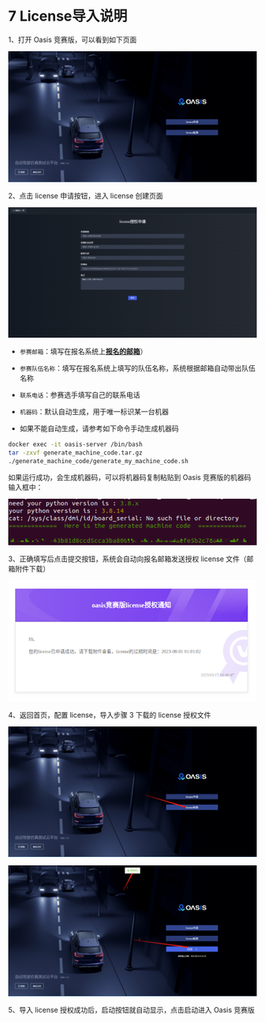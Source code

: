 # 7 License导入说明

1、打开 Oasis 竞赛版，可以看到如下页面

![](images/license/image.png)

2、点击 license 申请按钮，进入 license 创建页面

![](images/license/image1.png)

- `参赛邮箱`：填写在报名系统上[__报名的邮箱__](https://race.carsmos.cn/contests)）

- `参赛队伍名称`：填写在报名系统上填写的队伍名称，系统根据邮箱自动带出队伍名称

- `联系电话`：参赛选手填写自己的联系电话

- `机器码`：默认自动生成，用于唯一标识某一台机器
  
- 如果不能自动生成，请参考如下命令手动生成机器码

```bash
docker exec -it oasis-server /bin/bash
tar -zxvf generate_machine_code.tar.gz
./generate_machine_code/generate_my_machine_code.sh
```

如果运行成功，会生成机器码，可以将机器码复制粘贴到 Oasis 竞赛版的机器码输入框中：

![机器码生成](images/license/image7.png)

3、正确填写后点击提交按钮，系统会自动向报名邮箱发送授权 license 文件（邮箱附件下载）

![](images/license/image4.png)

4、返回首页，配置 license，导入步骤 3 下载的 license 授权文件

![](images/license/image5.png)

![](images/license/image6.png)

5、导入 license 授权成功后，启动按钮就自动显示，点击启动进入 Oasis 竞赛版
